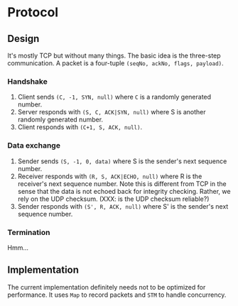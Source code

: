 # Protocol

## Design

It's mostly TCP but without many things. The basic idea is the three-step
communication. A packet is a four-tuple `(seqNo, ackNo, flags, payload)`.

### Handshake

1. Client sends `(C, -1, SYN, null)` where `C` is a randomly generated
   number.
2. Server responds with `(S, C, ACK|SYN, null)` where S is another randomly
   generated number.
3. Client responds with `(C+1, S, ACK, null)`.

### Data exchange

1. Sender sends `(S, -1, 0, data)` where S is the sender's next
   sequence number.
2. Receiver responds with `(R, S, ACK|ECHO, null)` where R is the receiver's
   next sequence number. Note this is different from TCP in the sense that
   the data is not echoed back for integrity checking. Rather, we rely
   on the UDP checksum. (XXX: is the UDP checksum reliable?)
3. Sender responds with `(S', R, ACK, null)` where S' is the sender's
   next sequence number.

### Termination

Hmm...

## Implementation

The current implementation definitely needs not to be optimized for
performance. It uses `Map` to record packets and `STM` to handle concurrency.

